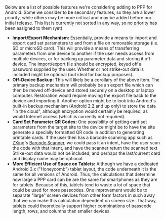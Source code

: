 Below are a list of possible features we're considering adding to PPP for Android. Some we consider to be secondary features, so they are a lower priority, while others may be more critical and may be added before our initial release. This list is currently not sorted in any way, so no priority has been assigned to them (yet).

  * **Import/Export Mechanism:** Essentially, provide a means to import and export card set parameters to and from a file on removable storage (i.e. SD or microSD card). This will provide a means of transferring parameters from one device to another if the user needs access from multiple devices, or for backing up parameter data and storing it off-device. The import/export file should be encrypted, keyed off a password supplied by the user. Whether or not strike-out data is included might be optional (but ideal for backup purposes).
  * **Off-Device Backup:** This will likely be a corollary of the above item. The primary backup mechanism will probably be an export file which can then be moved off-device and stored securely on a desktop or laptop computer. Restoration would require moving the export file back to the device and importing it. Another option might be to look into Android's built-in backup mechanism (Android 2.2 and up only) to store the data "in the cloud", although encryption would certainly be required, as would Internet access (which is currently not required).
  * **Card Set Parameter QR Codes:** One possibility of getting card set parameters from the target site to the device might be to have the site generate a specially formatted QR code in addition to generating printable cards. If the user then has a barcode scanning app such as [ZXing](https://code.google.com/p/zxing/)'s [Barcode Scanner](https://market.android.com/details?id=com.google.zxing.client.android&feature=search_result), we could pass it an intent, have the user scan the code with that intent, and have the scanner return the scanned text. Strike-out data would not be included, and perhaps the last/current card and display name may be optional.
  * **More Efficient Use of Space on Tablets:** Although we have a dedicated Android 3.x ("Honeycomb") tablet layout, the code underneath it is the same for all versions of Android. Thus, the calculations that determine how large a PPP card can be are the same for smartphones as they are for tablets. Because of this, tablets tend to waste a lot of space that could be used for more passcodes. One improvement would be to separate "large" screen devices from other form factors in such away that we can make this calculation dependent on screen size. That way, tablets could theoretically support higher combinations of passcode length, rows, and columns than smaller devices.